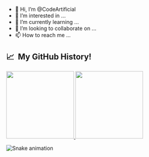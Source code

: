 - 👋 Hi, I’m @CodeArtificial
- 👀 I’m interested in ...
- 🌱 I’m currently learning ...
- 💞️ I’m looking to collaborate on ...
- 📫 How to reach me ...

<h2> 📈 &nbsp;My GitHub History!</h2>
<a href="https://github.com/CodeArtificial">
  <img height="180em" src="https://github-readme-stats-codeartificial.vercel.app/api?username=codeartificial&theme=dark&show_icons=true&icon_color=fff"/>
  <img height="180em" src="https://github-readme-stats-codeartificial.vercel.app/api/top-langs/?username=codeartificial&layout=compact&theme=dark"/>
</a>

![Snake animation](https://github.com/CodeArtificial/CodeArtificial/blob/output/github-contribution-grid-snake.svg)
